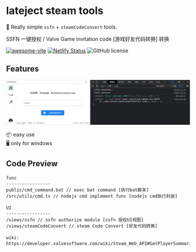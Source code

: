 # lateject steam tools

🥳 Really simple `ssfn` + `steamCodeConvert` tools. 

 SSFN 一键授权 / Valve Game invitation code [游戏好友代码转换] 转换

[![awesome-vite](https://awesome.re/mentioned-badge.svg)]()
[![Netlify Status](https://api.netlify.com/api/v1/badges/ae3863e3-1aec-4eb1-8f9f-1890af56929d/deploy-status)]()
![GitHub license](https://img.shields.io/github/license/caoxiemeihao/electron-vite-vue?style=flat)


## Features
[![preview](https://raw.githubusercontent.com/NaCoLiu/Lateject/main/readme.png)](https://nco.im)

📦 easy use  
🖥 only for windows



## Code Preview

```
func
-----------------
public/cmd_command.bat // exec bat command [执行bat脚本]
/src/utils/cmd.ts // nodejs cmd implement func [nodejs cmd执行封装]

UI
-----------------
/views/ssfn // ssfn authorize module [ssfn 授权UI视图]
/views/steamCodeConvert // steam Code Convert [好友代码转换]

wiki: https://developer.valvesoftware.com/wiki/Steam_Web_API#GetPlayerSummaries_.28v0001.29

```